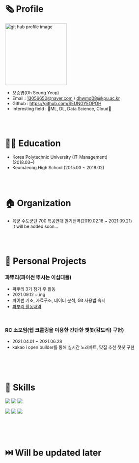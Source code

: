 # 🗞️ Profile
<img alt="git hub profile image" src="https://user-images.githubusercontent.com/81912557/135828724-396d9561-2bef-4193-8f49-d168e71e3fbb.jpg" width="200"><br/>

- 오승엽(Oh Seung Yeop)
- Email : 13056650@naver.com / dhwmd08@kpu.ac.kr
- Github : https://github.com/SEUNGYEOPOH
- Interesting field : 🖤ML, DL, Data Science, Cloud🤍<br/>
<br/>
<br/>


# 👨‍🎓 Education
- Korea Polytechnic University (IT-Management)<br/>(2018.03~)
- KeumJeong High School (2015.03 ~ 2018.02)<br/>
<br/>
<br/>


# 🏠 Organization
- 육군 수도군단 700 특공연대 만기전역(2019.02.18 ~ 2021.09.21)<br/>
It will be added soon...
<br/>
<br/>



# 🙏 Personal Projects 
### 파뿌리(파이썬 뿌시는 이십대들) 
- 파뿌리 3기 참가 후 활동
- 2021.09.12 ~ ing
- 파이썬 기초, 자료구조, 데이터 분석, Git 사용법 숙지
- [파뿌리 활동내역](https://github.com/SEUNGYEOPOH/Python_breakers_RP)<br/>
<br/>

### RC 소모임(웹 크롤링을 이용한 간단한 챗봇(감도리) 구현)
- 2021.04.01 ~ 2021.06.28 
- kakao i open builder를 통해 실시간 노래차트, 맛집 추천 챗봇 구현<br/>
<br/>
<br/>
<br/>




# 🏅 Skills

<img src="https://img.shields.io/badge/Python-3766AB?style=flat-square&logo=Python&logoColor=white"> <img src="https://img.shields.io/badge/Java-black?style=flat-square&logo=Java&logoColor=white"> <img src="https://img.shields.io/badge/JavaScript-F7DF1E?style=flat-square&logo=JavaScript&logoColor=white">

<img src="https://img.shields.io/badge/MySQL-4479A1?style=flat-square&logo=MySQL&logoColor=white"> <img src="https://img.shields.io/badge/Jupyter-F37626?style=flat-square&logo=Jupyter&logoColor=white"> <img src="https://img.shields.io/badge/Adobe Dreamweaver-FF61F6?style=flat-square&logo=Adobe Dreamweaver&logoColor=white">


<br/>
<br/>
<br/>


# ⏭️ Will be updated later
